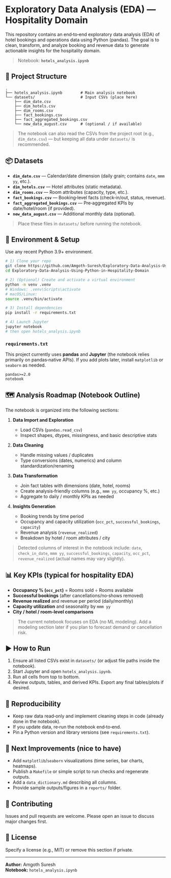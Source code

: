 # Exploratory Data Analysis (EDA) — Hospitality Domain

This repository contains an end‑to‑end exploratory data analysis (EDA) of hotel bookings and operations data using Python (pandas). The goal is to clean, transform, and analyze booking and revenue data to generate actionable insights for the hospitality domain.

> Notebook: **`hotels_analysis.ipynb`**

## 🧱 Project Structure
```
.
├── hotels_analysis.ipynb        # Main analysis notebook
└── datasets/                    # Input CSVs (place here)
    ├── dim_date.csv
    ├── dim_hotels.csv
    ├── dim_rooms.csv
    ├── fact_bookings.csv
    ├── fact_aggregated_bookings.csv
    └── new_data_august.csv      # (optional / if available)
```
> The notebook can also read the CSVs from the project root (e.g., `dim_date.csv`) — but keeping all data under `datasets/` is recommended.

## 📦 Datasets
- **`dim_date.csv`** — Calendar/date dimension (daily grain; contains `date`, `mmm yy`, etc.).  
- **`dim_hotels.csv`** — Hotel attributes (static metadata).  
- **`dim_rooms.csv`** — Room attributes (capacity, type, etc.).  
- **`fact_bookings.csv`** — Booking‑level facts (check‑in/out, status, revenue).  
- **`fact_aggregated_bookings.csv`** — Pre‑aggregated KPIs by date/hotel/room (if provided).  
- **`new_data_august.csv`** — Additional monthly data (optional).

> Place these files in `datasets/` before running the notebook.

## 🔧 Environment & Setup
Use any recent Python 3.9+ environment.

```bash
# 1) Clone your repo
git clone https://github.com/Amgoth-Suresh/Exploratory-Data-Analysis-Using-Python-in-Hospitality-Domain.git
cd Exploratory-Data-Analysis-Using-Python-in-Hospitality-Domain

# 2) (Optional) Create and activate a virtual environment
python -m venv .venv
# Windows: .venv\Scripts\activate
# macOS/Linux:
source .venv/bin/activate

# 3) Install dependencies
pip install -r requirements.txt

# 4) Launch Jupyter
jupyter notebook
# then open hotels_analysis.ipynb
```

### `requirements.txt`
This project currently uses **pandas** and **Jupyter** (the notebook relies primarily on pandas‑native APIs).
If you add plots later, install `matplotlib` or `seaborn` as needed.

```
pandas>=2.0
notebook
```

## 🗺️ Analysis Roadmap (Notebook Outline)
The notebook is organized into the following sections:

1. **Data Import and Exploration**  
   - Load CSVs (`pandas.read_csv`)  
   - Inspect shapes, dtypes, missingness, and basic descriptive stats

2. **Data Cleaning**  
   - Handle missing values / duplicates  
   - Type conversions (dates, numerics) and column standardization/renaming

3. **Data Transformation**  
   - Join fact tables with dimensions (date, hotel, rooms)  
   - Create analysis‑friendly columns (e.g., `mmm yy`, occupancy %, etc.)  
   - Aggregate to daily / monthly KPIs as needed

4. **Insights Generation**  
   - Booking trends by time period  
   - Occupancy and capacity utilization (`occ_pct`, `successful_bookings`, `capacity`)  
   - Revenue analysis (`revenue_realized`)  
   - Breakdown by hotel / room attributes / city

> Detected columns of interest in the notebook include: `date`, `check_in_date`, `mmm yy`, `successful_bookings`, `capacity`, `occ_pct`, `revenue_realized` (actual names may vary slightly).

## 📊 Key KPIs (typical for hospitality EDA)
- **Occupancy % (`occ_pct`)** = Rooms sold ÷ Rooms available  
- **Successful bookings** (after cancellations/no‑shows removed)  
- **Revenue realized** and revenue per period (daily/monthly)  
- **Capacity utilization** and seasonality by `mmm yy`  
- **City / hotel / room‑level comparisons**

> The current notebook focuses on EDA (no ML modeling). Add a modeling section later if you plan to forecast demand or cancellation risk.

## ▶️ How to Run
1. Ensure all listed CSVs exist in `datasets/` (or adjust file paths inside the notebook).  
2. Start Jupyter and open `hotels_analysis.ipynb`.  
3. Run all cells from top to bottom.  
4. Review outputs, tables, and derived KPIs. Export any final tables/plots if desired.

## 📝 Reproducibility
- Keep raw data read‑only and implement cleaning steps in code (already done in the notebook).  
- If you update data, re‑run the notebook end‑to‑end.  
- Pin a Python version and library versions (see `requirements.txt`).

## 📌 Next Improvements (nice to have)
- Add `matplotlib`/`seaborn` visualizations (time series, bar charts, heatmaps).  
- Publish a `Makefile` or simple script to run checks and regenerate outputs.  
- Add a `data_dictionary.md` describing all columns.  
- Provide sample outputs/figures in a `reports/` folder.

## 🤝 Contributing
Issues and pull requests are welcome. Please open an issue to discuss major changes first.

## 📄 License
Specify a license (e.g., MIT) or remove this section if private.

---

**Author:** Amgoth Suresh  
**Notebook:** `hotels_analysis.ipynb`

